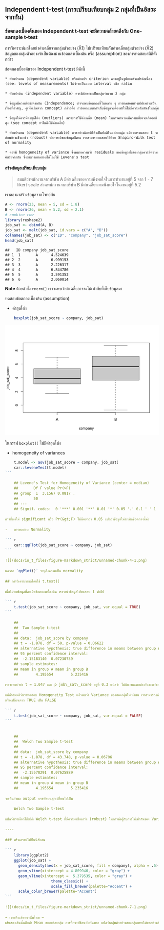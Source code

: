 ## Independent t-test (การเปรียบเทียบกลุ่ม 2 กลุ่มที่เป็นอิสระจากกัน)

### ข้อตกลงเบื้องต้นของ Independent t-test จะมีความคล้ายคลึงกับ One-sample t-test

การวิเคราะห์ผลโดยนำค่าเฉลี่ยจากกลุ่มตัวอย่าง (X̄1) ไปเปรียบเทียบกับค่าเฉลี่ยกลุ่มตัวอย่าง (X̄2) ข้อมูลของกลุ่มตัวอย่างจำเป็นต้องผ่านข้อตกลงเบื้องต้น หรือ (assumption)
ของการทดสอบสถิติดังกล่าว

ข้อตกลงเบื้องต้นของ Independent t-test มีดังนี้

    * ตัวแปรตาม (dependent variable) หรือตัวแปร criterion ควรอยู่ในรูปของตัวแปรต่อเนื่อง (see: levels of measurements) ไม่ว่าจะเป็นแบบ interval หรือ ratio

    * ตัวแปรต้น (independent variable) ควรมีลักษณะเป็นกลุ่มจำนวน 2 กลุ่ม

    * ข้อมูลมีความอิสระจากกัน (Independence; เราจะพบข้อตกลงนี้ในหลาย ๆ การทดสอบทางสถิติเพราะเป็นเรื่องที่สำคัญ, ดูเพิ่มเติมจาก concept) กล่าวคือ การออกแบบการเก็บข้อมูลจะต้องทำให้ไม่มีความสัมพันธ์ในกลุ่ม

    * ข้อมูลไม่ควรมีค่าสุดโต่ง (outliers) เพราะการใช้ค่าเฉลี่ย (mean) ในการคำนวณมีความเสี่ยงจะเกิดอคติสูง (see concept ทำไมถึงใช้ค่าเฉลี่ย)

    * ตัวแปรตาม (dependent variable) ควรอย่างน้อยมีโค้งเป็นปกติในแต่ละกลุ่ม แม้ว่าการทดสอบ t จะค่อนข้างแข็งแกร่ง (robust) ต่อการเบ้ของข้อมูลก็ตาม เราสามารถทดสอบได้ด้วย Shapiro-Wilk test of normality

    * ควรมี homogeneity of variance ซึ่งหมายความว่า residuals ของข้อมูลทั้งสองกลุ่มควรมีความอิสระจากกัน ซึ่งสามารถทดสอบได้โดยใช้ Levene's test

#### สร้างข้อมูลเปรียบเทียบกลุ่ม

>
> สมมติว่าพนักงานจากบริษัท A มีค่าเฉลี่ยของความพึงพอใจในการทำงานอยู่ที่ 5 จาก 1 - 7 likert scale ส่วนพนักงานจากบริษัท B มีค่าเฉลี่ยความพึงพอใจในงานอยู่ที่ 5.2
>

เราลองมาสร้างข้อมูลจากโจทย์กัน

``` r
A <- rnorm(23, mean = 5, sd = 1.8)
B <- rnorm(26, mean = 5.2, sd = 2.1)
# combine row
library(reshape2)
job_sat <- cbind(A, B)
job_sat <- melt(job_sat, id.vars = c("A", "B"))
colnames(job_sat) <- c("ID", "company", "job_sat_score")
head(job_sat)
````


    ##   ID company job_sat_score
    ## 1  1       A      4.524639
    ## 2  2       A      6.999153
    ## 3  3       A      2.226317
    ## 4  4       A      6.844786
    ## 5  5       A      3.591353
    ## 6  6       A      2.069014

**Note** ด้วยคำสั่ง `rnorm()` เราจะพบว่าค่าเฉลี่ยอาจจะไม่เท่ากับที่เก็บข้อมูลมา

ทดสอบข้อตกลงเบื้องต้น (assumption)

-   ค่าสุดโต่ง

``` r
    boxplot(job_sat_score ~ company, job_sat)
```

![](docs/in_t_files/figure-markdown_strict/unnamed-chunk-2-1.png)

ในกราฟ `boxplot()` ไม่มีค่าสุดโต่ง

-   homogeneity of variances

```` r
    t.model <- aov(job_sat_score ~ company, job_sat)
    car::leveneTest(t.model)
```

    ## Levene's Test for Homogeneity of Variance (center = median)
    ##       Df F value Pr(>F)  
    ## group  1  3.1567 0.0817 .
    ##       50                 
    ## ---
    ## Signif. codes:  0 '***' 0.001 '**' 0.01 '*' 0.05 '.' 0.1 ' ' 1

การที่ผลไม่ significant หรือ Pr(&gt;F) ไม่น้อยกว่า 0.05 แปลว่าข้อมูลไม่ละเมิดข้อตกลงนี้ค่ะ

-   การทดสอบ Normality

``` r
    car::qqPlot(job_sat_score ~ company, job_sat)
```

![](docs/in_t_files/figure-markdown_strict/unnamed-chunk-4-1.png)

ผลจาก `qqPlot()` ระบุถึงความเป็น normality

## การวิเคราะห์ผลโดยใช้ t.test()

เมื่อไม่พบข้อมูลที่ละเมิดข้อตกลงเบื้องต้น เราจะนำข้อมูลไปทดสอบ t ต่อไป

``` r
    t.test(job_sat_score ~ company, job_sat, var.equal = TRUE)
```

    ## 
    ##  Two Sample t-test
    ## 
    ## data:  job_sat_score by company
    ## t = -1.878, df = 50, p-value = 0.06622
    ## alternative hypothesis: true difference in means between group A and group B is not equal to 0
    ## 95 percent confidence interval:
    ##  -2.15183140  0.07230739
    ## sample estimates:
    ## mean in group A mean in group B 
    ##        4.195654        5.235416

เราจะพบว่าค่า t = 1.047 และ p job\_sat\_score อยู่ที่ 0.3 แปลว่า ไม่มีความแตกต่างกันระหว่างพนักงานในบริษัท A และ B

แต่ถ้าสมมติว่าเราทดสอบ Homogeneity Test แล้วพบว่า Variance ของสองกลุ่มไม่เท่ากัน เราสามารถงดใส่คำสั่ง var.equal = TRUE
หรือเปลี่ยนจาก TRUE เป็น FALSE

``` r
    t.test(job_sat_score ~ company, job_sat, var.equal = FALSE)
```


    ## 
    ##  Welch Two Sample t-test
    ## 
    ## data:  job_sat_score by company
    ## t = -1.878, df = 43.748, p-value = 0.06706
    ## alternative hypothesis: true difference in means between group A and group B is not equal to 0
    ## 95 percent confidence interval:
    ##  -2.15578291  0.07625889
    ## sample estimates:
    ## mean in group A mean in group B 
    ##        4.195654        5.235416

จะเห็นว่าผล output บรรทัดบนสุกเปลี่ยนไปเป็น

    Welch Two Sample t-test

แปลว่าเราเลือกใช้สถิติ Welch t-test ที่มีความแข็งแกร่ง (robust) ในการต่อสู้กับการไม่เท่ากันของ Variances มากกว่า ผลที่ออกมามีความคล้ายคลึงกัน ดูได้จาก Output ค่า

----

### สร้างกราฟให้ป็นนิสัยกัน

``` r
    library(ggplot2)
    ggplot(job_sat) +
      geom_density(aes(x = job_sat_score, fill = company), alpha = .5) +
      geom_vline(xintercept = 4.809946, color = "gray") +
      geom_vline(xintercept =  5.379535, color = "gray") +
                     theme_classic() +
                     scale_fill_brewer(palette="Accent") +
      scale_color_brewer(palette="Accent")
```

![](docs/in_t_files/figure-markdown_strict/unnamed-chunk-7-1.png)

~ เธอเห็นเส้นตรงนั่นไหม ~ 
เส้นสองเส้นนั้นคือค่า Mean ของแต่ละกลุ่ม การที่กราฟซ้อนทับกันมาก แปลว่ากลุ่มตัวอย่างสองกลุ่มแทบไม่แตกต่างกันเลยค่ะ
